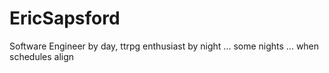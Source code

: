 # EricSapsford

Software Engineer by day, ttrpg enthusiast by night ... some nights ... when schedules align

